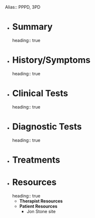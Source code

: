 Alias:: PPPD, 3PD

- # Summary
  heading:: true
- # History/Symptoms
  heading:: true
- # Clinical Tests
  heading:: true
- # Diagnostic Tests
  heading:: true
- # Treatments
- # Resources
  heading:: true
	- **Therapist Resources**
	- **Patient Resources**
		- Jon Stone site
